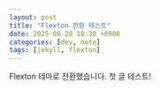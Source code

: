 ```yaml
---
layout: post
title: "Flexton 전환 테스트"
date: 2025-08-28 18:30 +0900
categories: [dev, note]
tags: [jekyll, flexton]
---
```


Flexton 테마로 전환했습니다. 첫 글 테스트!